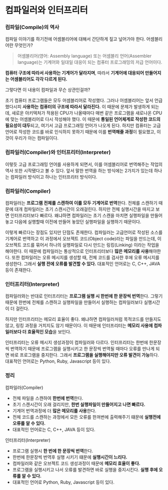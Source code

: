 # 컴파일러와 인터프리터

### 컴파일(Compile)의 역사

컴파일 이야기를 하기전에 어셈블리어에 대해서 간단하게 짚고 넢어가야 한다. 어셈블리어란 무엇인가?

> 어셈블리어(영어: Assembly language) 또는 어셈블리 언어(Assembler language)는 기계어와 일대일 대응이 되는 컴퓨터 프로그래밍의 저급 언어이다.

**컴퓨터 구조에 따라서 사용하는 기계어가 달라지며**, 따라서 **기계어에 대응되어 만들어지는 어셈블리어도 각각 다르게 된다.**

그렇다면 이 내용이 컴파일과 무슨 상관인걸까? 

초기 컴퓨터 프로그램들은 모두 어셈블리어로 작성했다. 그러나 어셈블리어는 앞서 언급했다시피 **사용하는 컴퓨터의 구조에 따라서 달라진다.** 이 때문에 문제가 발생하게 되는데, 새로운 아키텍처가 적용된 CPU가 나올때마다 매번 같은 프로그램을 새로나온 CPU에 맞는 어셈블리어로 다시 작성해야 했다. 이 때문에 **통일된 언어체계로 작성한 코드의 필요성이 대두**되고, 여기서 고급 프로그래밍 언어가 나오게 된다. 하지만 컴퓨터는 고급 언어로 작성한 코드를 바로 인식하지 못하기 때문에 이를 **번역해줄 과정**이 필요했고, 이것이 우리가 아는 컴파일이다.

### 컴파일러(Compiler)와 인터프리터(Interpreter)

이렇듯 고급 프로그래밍 언어를 사용하게 되면서, 이를 어셈블리어로 번역해주는 작업의 역사 또한 시작됐다고 볼 수 있다. 앞서 말한 번역을 하는 방식에는 2가지가 있는데 하나는 컴파일러 방식이고 하나는 인터프리터 방식이다.

### 컴파일러(Compiler)

컴파일러는 **프로그램 전체를 스캔하여 이를 모두 기계어로 번역**한다. 전체를 스캔하기 때문에 대개 컴파일러는 초기 스캔시간이 오래걸린다. 하지만 전체 실행시간을 따지고 보면 인터프리터보다 빠르다. 왜냐하면 컴파일러는 초기 스캔을 마치면 실행파일을 만들어 놓고 다음에 실행할때 이전에 만들어 놓았던 실행파일을 실행하기 때문이다.

이렇게 빠르다는 장점도 있지만 단점도 존재한다. 컴파일러는 고급언어로 작성된 소스를 기계어로 번역하고 이 과정에서 오브젝트 코드(Object code)라는 파일을 만드는데, 이 오브젝트 코드를 묶어서 하나의 실행파일로 다시 만드는 링킹(Linking) 이라는 작업을 해야한다. 이 때문에 컴파일러는 통상적으로 인터프리터보다 **많은 메모리를 사용**해야한다. 또한 컴파일러는 오류 메시지를 생성할 때, 전체 코드를 검사한 후에 오류 메시지를 생성한다. 그래서 **실행 전에 오류를 발견할 수 있다.** 대표적인 언어로는 C, C++, JAVA 등이 존재한다.

### 인터프리터(Interpreter)

컴파일러와는 반대로 인터프리터는 **프로그램 실행 시 한번에 한 문장씩 번역**한다. 그렇기 때문에 한번에 전체를 스캔하고 실행파일을 만들어서 실행하는 컴파일러보다 실행시간이 더 걸린다. 

하지만 인터프리터는 메모리 효율이 좋다. 왜냐하면 컴파일러처럼 목적코드를 만들지도 않고, 링킹 과정을 거치지도 않기 때문이다. 이 때문에 인터프리터는 **메모리 사용에 컴파일러보다 더 효율적인 모습**을 보인다. 

인터프리터는 오류 메시지 생성과정이 컴파일러와 다르다. 인터프리터는 한번에 한문장씩 번역하기 때문에 프로그램을 실행시키고 한 문장씩 번역될 때마다 오류를 만나게 되면 바로 프로그램을 중지한다. 그래서 **프로그램을 실행해야지만 오류 발견이 가능**하다. 대표적인 언어로는 Python, Ruby, Javascript 등이 있다.

### 정리

컴파일러(Compiler)

- 전체 파일을 스캔하여 **한번에 번역**한다.
- 초기 스캔시간이 오래 걸리지만, **한번 실행파일이 만들어지고 나면 빠르다.**
- 기계어 번역과정에 더 **많은 메모리를 사용**한다.
- 전체 코드를 스캔하는 과정에서 모든 오류를 한꺼번에 출력해주기 떄문에 **실행전에 오류를 알 수 있다.**
- 대표적인 언어로는 C, C++, JAVA 등이 있다.

인터프리터(Interpreter)

- 프로그램 실행시 **한 번에 한 문장씩 번역**한다.
- 한번에 한문장씩 번역후 실행 시키기 떄문에 **실행시간이 느리다.**
- 컴파일러와 같은 오브젝트 코드 생성과정이 때문에 **메모리 효율이 좋다.**
- 프로그램을 실행시키고 나서 오류를 발견하면 바로 실행을 중지시킨다. **실행 후에 오류를 알 수 있다.**
- 대표적인 언어로 Python, Ruby, Javascript 등이 있다.



